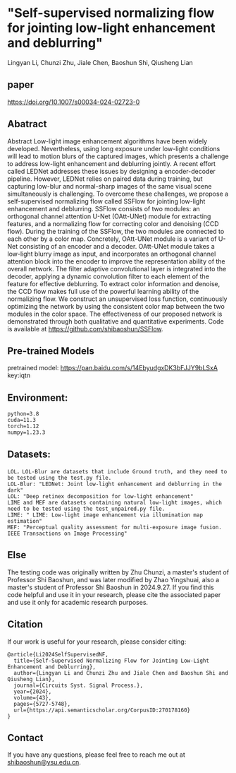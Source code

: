 
# "Self-supervised normalizing flow for jointing low-light enhancement and deblurring"
Lingyan Li, Chunzi Zhu, Jiale Chen, Baoshun Shi, Qiusheng Lian

## paper
https://doi.org/10.1007/s00034-024-02723-0

## Abatract
Abstract Low-light image enhancement algorithms have been widely developed. Nevertheless, using long exposure under low-light conditions will lead to motion blurs of the captured images, which presents a challenge to address low-light enhancement and deblurring jointly. A recent effort called LEDNet addresses these issues by designing a encoder-decoder pipeline. However, LEDNet relies on paired data during training, but capturing low-blur and normal-sharp images of the same visual scene simultaneously is challenging. To overcome these challenges, we propose a self-supervised normalizing flow called SSFlow for jointing low-light enhancement and deblurring. SSFlow consists of two modules: an orthogonal channel attention U-Net (OAtt-UNet) module for extracting features, and a normalizing flow for correcting color and denoising (CCD flow). During the training of the SSFlow, the two modules are connected to each other by a color map. Concretely, OAtt-UNet module is a variant of U-Net consisting of an encoder and a decoder. OAtt-UNet module takes a low-light blurry image as input, and incorporates an orthogonal channel attention block into the encoder to improve the representation ability of the overall network. The filter adaptive convolutional layer is integrated into the decoder, applying a dynamic convolution filter to each element of the feature for effective deblurring. To extract color information and denoise, the CCD flow makes full use of the powerful learning ability of the normalizing flow. We construct an unsupervised loss function, continuously optimizing the network by using the consistent color map between the two modules in the color space. The effectiveness of our proposed network is demonstrated through both qualitative and quantitative experiments. Code is available at https://github.com/shibaoshun/SSFlow.

## Pre-trained Models
pretrained model: https://pan.baidu.com/s/14EbyudgxDK3bFJJY9bLSxA
key:iqtn


## Environment:
```
python=3.8
cuda=11.3
torch=1.12
numpy=1.23.3
```
## Datasets:
```
LOL，LOL-Blur are datasets that include Ground truth, and they need to be tested using the test.py file.
LOL-Blur: "LEDNet: Joint low-light enhancement and deblurring in the dark"
LOL: "Deep retinex decomposition for low-light enhancement"
LIME and MEF are datasets containing natural low-light images, which need to be tested using the test_unpaired.py file.
LIME: " LIME: Low-light image enhancement via illumination map estimation"
MEF: "Perceptual quality assessment for multi-exposure image fusion. IEEE Transactions on Image Processing"
 ```
## Else
 The testing code was originally written by Zhu Chunzi, a master's student of Professor Shi Baoshun, and was later modified by Zhao Yingshuai, also a master's student of Professor Shi Baoshun in 2024.9.27.
 If you find this code helpful and use it in your research, please cite the associated paper and use it only for academic research purposes.

## Citation
If our work is useful for your research, please consider citing:
```
@article{Li2024SelfSupervisedNF,
  title={Self-Supervised Normalizing Flow for Jointing Low-Light Enhancement and Deblurring},
  author={Lingyan Li and Chunzi Zhu and Jiale Chen and Baoshun Shi and Qiusheng Lian},
  journal={Circuits Syst. Signal Process.},
  year={2024},
  volume={43},
  pages={5727-5748},
  url={https://api.semanticscholar.org/CorpusID:270178160}
}
```
## Contact
If you have any questions, please feel free to reach me out at shibaoshun@ysu.edu.cn.